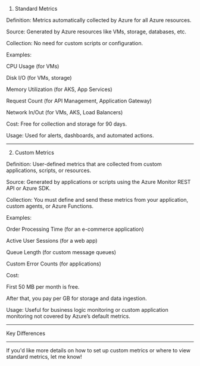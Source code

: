 1. Standard Metrics

Definition: Metrics automatically collected by Azure for all Azure resources.

Source: Generated by Azure resources like VMs, storage, databases, etc.

Collection: No need for custom scripts or configuration.

Examples:

CPU Usage (for VMs)

Disk I/O (for VMs, storage)

Memory Utilization (for AKS, App Services)

Request Count (for API Management, Application Gateway)

Network In/Out (for VMs, AKS, Load Balancers)


Cost: Free for collection and storage for 90 days.

Usage: Used for alerts, dashboards, and automated actions.



---

2. Custom Metrics

Definition: User-defined metrics that are collected from custom applications, scripts, or resources.

Source: Generated by applications or scripts using the Azure Monitor REST API or Azure SDK.

Collection: You must define and send these metrics from your application, custom agents, or Azure Functions.

Examples:

Order Processing Time (for an e-commerce application)

Active User Sessions (for a web app)

Queue Length (for custom message queues)

Custom Error Counts (for applications)


Cost:

First 50 MB per month is free.

After that, you pay per GB for storage and data ingestion.


Usage: Useful for business logic monitoring or custom application monitoring not covered by Azure’s default metrics.



---

Key Differences


---

If you'd like more details on how to set up custom metrics or where to view standard metrics, let me know!


